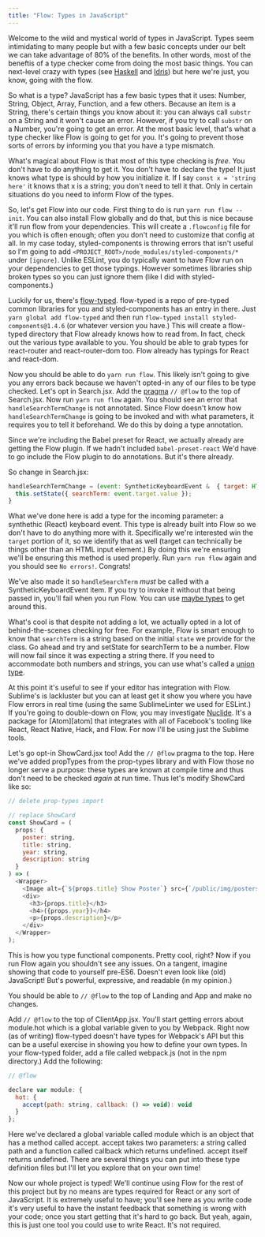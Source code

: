 ```yaml
---
title: "Flow: Types in JavaScript"
---
```


Welcome to the wild and mystical world of types in JavaScript. Types seem intimidating to many people but with a few basic concepts under our belt we can take advantage of 80% of the benefits. In other words, most of the beneftis of a type checker come from doing the most basic things. You can next-level crazy with types (see [Haskell][haskell] and [Idris][idris]) but here we're just, you know, going with the flow.

So what is a type? JavaScript has a few basic types that it uses: Number, String, Object, Array, Function, and a few others. Because an item is a String, there's certain things you know about it: you can always call `substr` on a String and it won't cause an error. However, if you try to call `substr` on a Number, you're going to get an error. At the most basic level, that's what a type checker like Flow is going to get for you. It's going to prevent those sorts of errors by informing you that you have a type mismatch.

What's magical about Flow is that most of this type checking is _free_. You don't have to do anything to get it. You don't have to declare the type! It just knows what type is should by how you initialize it. If I say `const x = 'string here'` it knows that x is a string; you don't need to tell it that. Only in certain situations do you need to inform Flow of the types.

So, let's get Flow into our code. First thing to do is run `yarn run flow -- init`. You can also install Flow globally and do that, but this is nice because it'll run flow from your dependencies. This will create a `.flowconfig` file for you which is often enough; often you don't need to customize that config at all. In my case today, styled-components is throwing errors that isn't useful so I'm going to add `<PROJECT_ROOT>/node_modules/styled-components/*` under `[ignore]`. Unlike ESLint, you do typically want to have Flow run on your dependencies to get those typings. However sometimes libraries ship broken types so you can just ignore them (like I did with styled-components.)

Luckily for us, there's [flow-typed][ft]. flow-typed is a repo of pre-typed common libraries for you and styled-components has an entry in there. Just `yarn global add flow-typed` and then run `flow-typed install styled-components@1.4.6` (or whatever version you have.) This will create a flow-typed directory that Flow already knows how to read from. In fact, check out the various type available to you. You should be able to grab types for react-router and react-router-dom too. Flow already has typings for React and react-dom.

Now you should be able to do `yarn run flow`. This likely isn't going to give you any errors back because we haven't opted-in any of our files to be type checked. Let's opt in Search.jsx. Add the [pragma][pragma] `// @flow` to the top of Search.jsx. Now run `yarn run flow` again. You should see an error that `handleSearchTermChange` is not annotated. Since Flow doesn't know how `handleSearchTermChange` is going to be invoked and with what parameters, it requires you to tell it beforehand. We do this by doing a type annotation.

Since we're including the Babel preset for React, we actually already are getting the Flow plugin. If we hadn't included `babel-preset-react` We'd have to go include the Flow plugin to do annotations. But it's there already.

So change in Search.jsx:

```javascript
handleSearchTermChange = (event: SyntheticKeyboardEvent &  { target: HTMLInputElement }) => {
  this.setState({ searchTerm: event.target.value });
}
```

What we've done here is add a type for the incoming parameter: a synthethic (React) keyboard event. This type is already built into Flow so we don't have to do anything more with it. Specifically we're interested win the `target` portion of it, so we identify that as well (target can technically be things other than an HTML input element.) By doing this we're ensuring we'll be ensuring this method is used properly. Run `yarn run flow` again and you should see `No errors!`. Congrats!

We've also made it so `handleSearchTerm` _must_ be called with a SyntheticKeyboardEvent item. If you try to invoke it without that being passed in, you'll fail when you run Flow. You can use [maybe types][maybe] to get around this.

What's cool is that despite not adding a lot, we actually opted in a lot of behind-the-scenes checking for free. For example, Flow is smart enough to know that `searchTerm` is a string based on the initial `state` we provide for the class. Go ahead and try and setState for searchTerm to be a number. Flow will now fail since it was expecting a string there. If you need to accommodate both numbers and strings, you can use what's called a [union type][union].

At this point it's useful to see if your editor has integration with Flow. Sublime's is lackluster but you can at least get it show you where you have Flow errors in real time (using the same SublimeLinter we used for ESLint.) If you're going to double-down on Flow, you may investigate [Nuclide][nuclide]. It's a package for [Atom][atom] that integrates with all of Facebook's tooling like React, React Native, Hack, and Flow. For now I'll be using just the Sublime tools.

Let's go opt-in ShowCard.jsx too! Add the `// @flow` pragma to the top. Here we've added propTypes from the prop-types library and with Flow those no longer serve a purpose: these types are known at compile time and thus don't need to be checked _again_ at run time. Thus let's modify ShowCard like so:

```javascript
// delete prop-types import

// replace ShowCard
const ShowCard = (
  props: {
    poster: string,
    title: string,
    year: string,
    description: string
  }
) => (
  <Wrapper>
    <Image alt={`${props.title} Show Poster`} src={`/public/img/posters/${props.poster}`} />
    <div>
      <h3>{props.title}</h3>
      <h4>({props.year})</h4>
      <p>{props.description}</p>
    </div>
  </Wrapper>
);
```

This is how you type functional components. Pretty cool, right? Now if you run Flow again you shouldn't see any issues. On a tangent, imagine showing that code to yourself pre-ES6. Doesn't even look like (old) JavaScript! But's powerful, expressive, and readable (in my opinion.)

You should be able to `// @flow` to the top of Landing and App and make no changes.

Add `// @flow` to the top of ClientApp.jsx. You'll start getting errors about module.hot which is a global variable given to you by Webpack. Right now (as of writing) flow-typed doesn't have types for Webpack's API but this can be a useful exercise in showing you how to define your own types. In your flow-typed folder, add a file called webpack.js (not in the npm directory.) Add the following:

```javascript
// @flow

declare var module: {
  hot: {
    accept(path: string, callback: () => void): void
  }
};
```

Here we've declared a global variable called module which is an object that has a method called accept. accept takes two parameters: a string called path and a function called callback which returns undefined. accept itself returns undefined. There are several things you can put into these type definition files but I'll let you explore that on your own time!

Now our whole project is typed! We'll continue using Flow for the rest of this project but by no means are types required for React or any sort of JavaScript. It is extremely useful to have; you'll see here as you write code it's very useful to have the instant feedback that something is wrong with your code; once you start getting that it's hard to go back. But yeah, again, this is just one tool you could use to write React. It's not required.

[pragma]: https://en.wikipedia.org/wiki/Directive_(programming)
[maybe]: https://flow.org/en/docs/types/maybe/
[union]: https://flow.org/en/docs/types/unions/
[ft]: https://github.com/flowtype/flow-typed/tree/master/definitions/npm
[nuclide]: https://nuclide.io/docs/languages/flow/
[haskell]: https://www.haskell.org/
[idris]: https://www.idris-lang.org/
